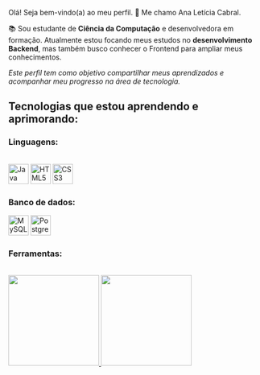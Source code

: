 Olá! Seja bem-vindo(a) ao meu perfil. 👋 
Me chamo Ana Letícia Cabral.

📚 Sou estudante de **Ciência da Computação** e desenvolvedora em formação. Atualmente estou focando meus estudos no **desenvolvimento Backend**, mas também busco conhecer o Frontend para ampliar meus conhecimentos.

 *Este perfil tem como objetivo compartilhar meus aprendizados e acompanhar meu progresso na área de tecnologia.*




## Tecnologias que estou aprendendo e aprimorando: 

### Linguagens: 

<div style="display: inline_block;"><br>
  <img src="https://cdn.jsdelivr.net/gh/devicons/devicon@latest/icons/java/java-original.svg" alt="Java" height="40" />
  <img src="https://cdn.jsdelivr.net/gh/devicons/devicon@latest/icons/html5/html5-original-wordmark.svg" alt="HTML5" height="40" />
  <img src="https://cdn.jsdelivr.net/gh/devicons/devicon@latest/icons/css3/css3-original-wordmark.svg" alt="CSS3" height="40" />

### Banco de dados: 
<img src="https://cdn.jsdelivr.net/gh/devicons/devicon@latest/icons/mysql/mysql-original-wordmark.svg" alt="MySQL" height="40" />
  <img src="https://cdn.jsdelivr.net/gh/devicons/devicon@latest/icons/postgresql/postgresql-original-wordmark.svg" alt="PostgreSQL" height="40" />

### Ferramentas: 

</div>
<br>

<div>
   <a href="https://github.com/ana-leticia-cabral">
      <img height="180em" src="https://github-readme-stats-anuraghazra1.vercel.app/api?username=ana-leticia-cabral&show_icons=true&theme=tokyonight" />
      <img height="180em" src="https://github-readme-stats-anuraghazra1.vercel.app/api/top-langs/?username=ana-leticia-cabral&layout=compact&langs_count=6&theme=tokyonight" />
   </a>
</div>
